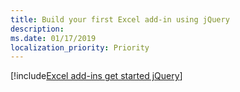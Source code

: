 ```yaml
---
title: Build your first Excel add-in using jQuery
description: 
ms.date: 01/17/2019
localization_priority: Priority
---
```


[!include[Excel add-ins get started jQuery](../includes/file-get-started-excel-jquery.md)]
